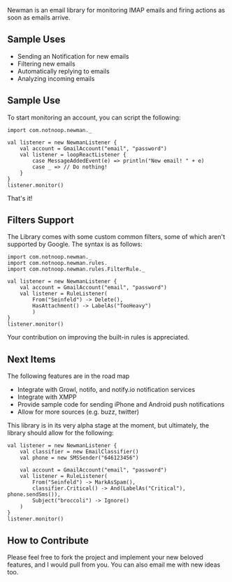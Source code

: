 Newman is an email library for monitoring IMAP emails and firing actions
as soon as emails arrive.

Sample Uses
------------------
  * Sending an Notification for new emails
  * Filtering new emails
  * Automatically replying to emails
  * Analyzing incoming emails

Sample Use
------------------

To start monitoring an account, you can script the following:

    import com.notnoop.newman._

    val listener = new NewmanListener {
        val account = GmailAccount("email", "password")
        val listener = loopReactListener {
            case MessageAddedEvent(e) => println("New email! " + e)
            case _ => // Do nothing!
        }
    }
    listener.monitor()

That's it!

Filters Support
------------------

The Library comes with some custom common filters, some of which aren't
supported by Google.  The syntax is as follows:

    import com.notnoop.newman._
    import com.notnoop.newman.rules.
    import com.notnoop.newman.rules.FilterRule._

    val listener = new NewmanListener {
        val account = GmailAccount("email", "password")
        val listener = RuleListener(
            From("Seinfeld") -> Delete(),
            HasAttachment() -> LabelAs("TooHeavy")
            )
    }
    listener.monitor()

Your contribution on improving the built-in rules is appreciated.

Next Items
------------------

The following features are in the road map

  * Integrate with Growl, notifo, and notify.io notification services
  * Integrate with XMPP
  * Provide sample code for sending iPhone and Android push notifications
  * Allow for more sources (e.g. buzz, twitter)

This library is in its very alpha stage at the moment, but ultimately,
the library should allow for the following:

    val listener = new NewmanListener {
        val classifier = new EmailClassifier()
        val phone = new SMSSender("646123456")

        val account = GmailAccount("email", "password")
        val listener = RuleListener(
            From("Seinfeld") -> MarkAsSpam(),
            classifier.Critical() -> And(LabelAs("Critical"), phone.sendSms()),
            Subject("broccoli") -> Ignore()
        )
    }
    listener.monitor()

How to Contribute
------------------------------------

Please feel free to fork the project and implement your new beloved
features, and I would pull from you.  You can also email me with new ideas
too.
